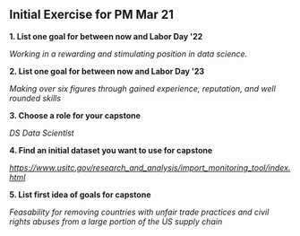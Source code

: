 ## Initial Exercise for PM Mar 21

**1. List one goal for between now and Labor Day '22**

  _Working in a rewarding and stimulating position in data science._
  
**2. List one goal for between now and Labor Day '23**

  _Making over six figures through gained experience, reputation, and well rounded skills_
  
**3. Choose a role for your capstone**

_DS Data Scientist_

**4. Find an initial dataset you want to use for capstone**

_https://www.usitc.gov/research_and_analysis/import_monitoring_tool/index.html_

**5. List first idea of goals for capstone**

_Feasability for removing countries with unfair trade practices and civil rights abuses from a large portion of the US supply chain_
